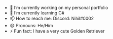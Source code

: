 - 🔭 I’m currently working on my personal portfolio
- 🌱 I’m currently learning C#
- 📫 How to reach me: Discord: Nihil#0002
- 😄 Pronouns: He/Him
- ⚡ Fun fact: I have a very cute Golden Retriever
